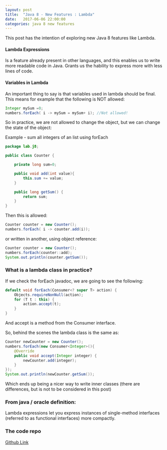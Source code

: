 ```yaml
---
layout: post
title:  "Java 8 - New Features : Lambda"
date:   2017-06-06 22:00:00
categories: java 8 new features
---
```


This post has the intention of exploring new Java 8 features like Lambda.

#### Lambda Expressions
Is a feature already present in other languages, and this enables us to write more readable code in Java.
Grants us the hability to express more with less lines of code.

#### Variables in Lambda
An important thing to say is that variables used in lambda should be final. 
This means for example that the following is NOT allowed:

```java
Integer mySum =0;
numbers.forEach( i -> mySum = mySum+ i); //Not allowed!
```

So in practice, we are not allowed to change the object, but we can change the state of the object:

Example - sum all integers of an list using forEach

```java
package lab.j8;

public class Counter {

    private long sum=0;

    public void add(int value){
        this.sum += value;
    }

    public long getSum() {
        return sum;
    }
}
```

Then this is allowed:

```java
Counter counter = new Counter();
numbers.forEach( i -> counter.add(i));
```
or written in another, using object reference:

```java
Counter counter = new Counter();
numbers.forEach(counter::add);
System.out.println(counter.getSum());
```

### What is a lambda class in practice?

If we check the forEach javadoc, we are going to see the following:

```java
default void forEach(Consumer<? super T> action) {
    Objects.requireNonNull(action);
    for (T t : this) {
        action.accept(t);
    }
}
```

And accept is a method from the Consumer interface.

So, behind the scenes the lambda class is the same as:

```java
Counter newCounter = new Counter();
numbers.forEach(new Consumer<Integer>(){
    @Override
    public void accept(Integer integer) {
        newCounter.add(integer);
    }
});
System.out.println(newCounter.getSum());
```
Which ends up being a nicer way to write inner classes (there are differences, but is not to be considered in this post)


### From java / oracle definition:
Lambda expressions let you express instances of single-method interfaces (referred to as functional interfaces) more compactly.

### The code repo

[Github Link](https://github.com/mussatto/java8lab/blob/master/src/test/java/lab/j8/LambdaTest.java)